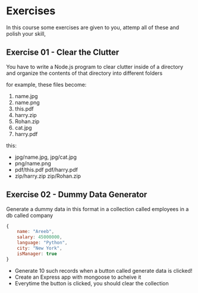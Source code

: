 # Exercises
In this course some exercises are given to you, attemp all of these and polish your skill,

## Exercise 01 - Clear the Clutter
You have to write a Node.js program to clear clutter inside of a directory and organize the contents of that directory into different folders

for example, these files become:
1. name.jpg
2. name.png
3. this.pdf 
4. harry.zip
5. Rohan.zip
6. cat.jpg 
7. harry.pdf

this: 
-   jpg/name.jpg, jpg/cat.jpg 
-   png/name.png 
-   pdf/this.pdf pdf/harry.pdf
-   zip/harry.zip zip/Rohan.zip


## Exercise 02 - Dummy Data Generator
Generate a dummy data in this format in a collection called employees in a db called company

```js
{   
    name: "Areeb",
    salary: 45000000,
    language: "Python",
    city: "New York",
    isManager: true
}
```
-   Generate 10 such records when a button called generate data is clicked!
-   Create an Express app with mongoose to acheive it
-   Everytime the button is clicked, you should clear the collection 